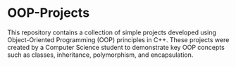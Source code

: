 # OOP-Projects
This repository contains a collection of simple projects developed using Object-Oriented Programming (OOP) principles in C++. These projects were created by a Computer Science student to demonstrate key OOP concepts such as classes, inheritance, polymorphism, and encapsulation.
